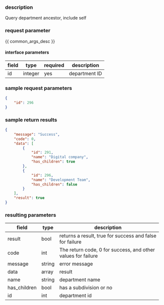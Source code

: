 ### description

Query department ancestor, include self

### request parameter

{{ common_args_desc }}


#### interface parameters

| field      |  type      | required   |  description      |
|-----------|------------|--------|------------|
| id | integer | yes | department ID |


### sample request parameters


``` json
{
    "id": 296
}
```

### sample return results

```json
{
    "message": "Success",
    "code": 0,
    "data": [
        {
            "id": 291,
            "name": "Digital company",
            "has_children": true
        },
        {
            "id": 296,
            "name": "Development Team",
            "has_children": false
        }
    ],
    "result": true
}
```

### resulting parameters

| field      | type      | description      |
|-----------|-----------|-----------|
|result| bool | returns a result, true for success and false for failure |
|code|int|The return code, 0 for success, and other values for failure|
|message|string|error message|
|data| array| result |
|name| string| department name |
|has_children| bool| has a subdivision or no|
|id| int| department id |


